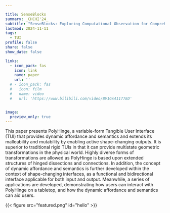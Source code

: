 ```yaml
---

title: SenseBlocks
summary: _CHCHI'24_
subtitle: "SenseBlocks: Exploring Computational Observation for Comprehensive Creativity Development of Young Children in Block Activity -- _CHCHI'24_"
lastmod: 2024-11-11
tags:
  - TUI
profile: false
share: false
show_date: false

links:
  - icon_pack: fas
    icon: link
    name: paper
    url: ''
  # - icon_pack: fas
  #   icon: film
  #   name: video
  #   url: 'https://www.bilibili.com/video/BV1Gx41177ED'


image: 
  preview_only: true
---
```

This paper presents PolyHinge, a variable-form Tangible User Interface (TUI) that provides dynamic affordance and semantics and extends its malleability and mutability by enabling active shape-changing outputs. It is superior to traditional rigid TUIs in that it can provide multistate geometric transformations in the physical world. Highly diverse forms of transformations are allowed as PolyHinge is based upon extended structures of hinged dissections and connections. In addition, the concept of dynamic affordance and semantics is further developed within the context of shape-changing interfaces, as a functional and bidirectional interface applicable for both input and output. Meanwhile, a series of applications are developed, demonstrating how users can interact with PolyHinge on a tabletop, and how the dynamic affordance and semantics can aid users.

{{< figure src="featured.png" id="hello" >}}